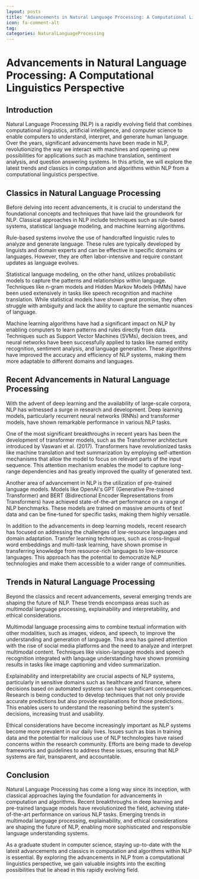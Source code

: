 ```yaml
---
layout: posts
title: "Advancements in Natural Language Processing: A Computational Linguistics Perspective"
icon: fa-comment-alt
tag:      
categories: NaturalLanguageProcessing
---
```



# Advancements in Natural Language Processing: A Computational Linguistics Perspective

## Introduction

Natural Language Processing (NLP) is a rapidly evolving field that combines computational linguistics, artificial intelligence, and computer science to enable computers to understand, interpret, and generate human language. Over the years, significant advancements have been made in NLP, revolutionizing the way we interact with machines and opening up new possibilities for applications such as machine translation, sentiment analysis, and question answering systems. In this article, we will explore the latest trends and classics in computation and algorithms within NLP from a computational linguistics perspective.

## Classics in Natural Language Processing

Before delving into recent advancements, it is crucial to understand the foundational concepts and techniques that have laid the groundwork for NLP. Classical approaches in NLP include techniques such as rule-based systems, statistical language modeling, and machine learning algorithms.

Rule-based systems involve the use of handcrafted linguistic rules to analyze and generate language. These rules are typically developed by linguists and domain experts and can be effective in specific domains or languages. However, they are often labor-intensive and require constant updates as language evolves.

Statistical language modeling, on the other hand, utilizes probabilistic models to capture the patterns and relationships within language. Techniques like n-gram models and Hidden Markov Models (HMMs) have been used extensively in tasks like speech recognition and machine translation. While statistical models have shown great promise, they often struggle with ambiguity and lack the ability to capture the semantic nuances of language.

Machine learning algorithms have had a significant impact on NLP by enabling computers to learn patterns and rules directly from data. Techniques such as Support Vector Machines (SVMs), decision trees, and neural networks have been successfully applied to tasks like named entity recognition, sentiment analysis, and language generation. These algorithms have improved the accuracy and efficiency of NLP systems, making them more adaptable to different domains and languages.

## Recent Advancements in Natural Language Processing

With the advent of deep learning and the availability of large-scale corpora, NLP has witnessed a surge in research and development. Deep learning models, particularly recurrent neural networks (RNNs) and transformer models, have shown remarkable performance in various NLP tasks.

One of the most significant breakthroughs in recent years has been the development of transformer models, such as the Transformer architecture introduced by Vaswani et al. (2017). Transformers have revolutionized tasks like machine translation and text summarization by employing self-attention mechanisms that allow the model to focus on relevant parts of the input sequence. This attention mechanism enables the model to capture long-range dependencies and has greatly improved the quality of generated text.

Another area of advancement in NLP is the utilization of pre-trained language models. Models like OpenAI's GPT (Generative Pre-trained Transformer) and BERT (Bidirectional Encoder Representations from Transformers) have achieved state-of-the-art performance on a range of NLP benchmarks. These models are trained on massive amounts of text data and can be fine-tuned for specific tasks, making them highly versatile.

In addition to the advancements in deep learning models, recent research has focused on addressing the challenges of low-resource languages and domain adaptation. Transfer learning techniques, such as cross-lingual word embeddings and multi-task learning, have shown promise in transferring knowledge from resource-rich languages to low-resource languages. This approach has the potential to democratize NLP technologies and make them accessible to a wider range of communities.

## Trends in Natural Language Processing

Beyond the classics and recent advancements, several emerging trends are shaping the future of NLP. These trends encompass areas such as multimodal language processing, explainability and interpretability, and ethical considerations.

Multimodal language processing aims to combine textual information with other modalities, such as images, videos, and speech, to improve the understanding and generation of language. This area has gained attention with the rise of social media platforms and the need to analyze and interpret multimodal content. Techniques like vision-language models and speech recognition integrated with language understanding have shown promising results in tasks like image captioning and video summarization.

Explainability and interpretability are crucial aspects of NLP systems, particularly in sensitive domains such as healthcare and finance, where decisions based on automated systems can have significant consequences. Research is being conducted to develop techniques that not only provide accurate predictions but also provide explanations for those predictions. This enables users to understand the reasoning behind the system's decisions, increasing trust and usability.

Ethical considerations have become increasingly important as NLP systems become more prevalent in our daily lives. Issues such as bias in training data and the potential for malicious use of NLP technologies have raised concerns within the research community. Efforts are being made to develop frameworks and guidelines to address these issues, ensuring that NLP systems are fair, transparent, and accountable.

## Conclusion

Natural Language Processing has come a long way since its inception, with classical approaches laying the foundation for advancements in computation and algorithms. Recent breakthroughs in deep learning and pre-trained language models have revolutionized the field, achieving state-of-the-art performance on various NLP tasks. Emerging trends in multimodal language processing, explainability, and ethical considerations are shaping the future of NLP, enabling more sophisticated and responsible language understanding systems.

As a graduate student in computer science, staying up-to-date with the latest advancements and classics in computation and algorithms within NLP is essential. By exploring the advancements in NLP from a computational linguistics perspective, we gain valuable insights into the exciting possibilities that lie ahead in this rapidly evolving field.
